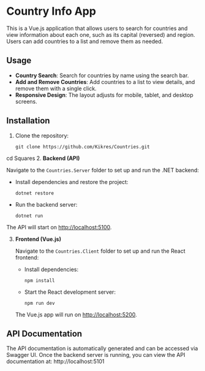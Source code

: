 # Country Info App

This is a Vue.js application that allows users to search for countries and view information about each one, such as its capital (reversed) and region. Users can add countries to a list and remove them as needed.

## Usage

- **Country Search**: Search for countries by name using the search bar.
- **Add and Remove Countries**: Add countries to a list to view details, and remove them with a single click.
- **Responsive Design**: The layout adjusts for mobile, tablet, and desktop screens.

## Installation

1. Clone the repository:
   ```
   git clone https://github.com/Kikres/Countries.git
   ```
  cd Squares
2. **Backend (API)**

   Navigate to the `Countries.Server` folder to set up and run the .NET backend:

   - Install dependencies and restore the project:

     ```
     dotnet restore
     ```

   - Run the backend server:

     ```
     dotnet run
     ```

   The API will start on [http://localhost:5100](http://localhost:5100).

3. **Frontend (Vue.js)**

   Navigate to the `Countries.Client` folder to set up and run the React frontend:

   - Install dependencies:

     ```
     npm install
     ```

   - Start the React development server:

     ```
     npm run dev
     ```

   The Vue.js app will run on [http://localhost:5200](http://localhost:5200).


## API Documentation

The API documentation is automatically generated and can be accessed via Swagger UI. Once the backend server is running, you can view the API documentation at:
http://localhost:5101
